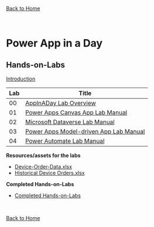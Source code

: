 [Back to Home](../README.md)

<br>

# Power App in a Day


## Hands-on-Labs

[Introduction](./AppInADay%20Lab%20Introduction.pptx)

| Lab | Title |
| --- | --- |
| 00 | [AppInADay Lab Overview](./00-AppInADay%20Lab%20Overview.pdf)|
| 01 | [Power Apps Canvas App Lab Manual](./01-Power%20Apps%20Canvas%20App%20Lab%20Manual.pdf)|
| 02 | [Microsoft Dataverse Lab Manual](./02-Microsoft%20Dataverse%20Lab%20Manual.pdf)|
| 03 | [Power Apps Model-driven App Lab Manual](./03-Power%20Apps%20Model-driven%20App%20Lab%20Manual.pdf)|
| 04 | [Power Automate Lab Manual](./04-Power%20Automate%20Lab%20Manual.pdf)|


**Resources/assets for the labs**
 - [Device-Order-Data.xlsx](./Device-Order-Data.xlsx)
 - [Historical Device Orders.xlsx](./Historical%20Device%20Orders.xlsx)

**Completed Hands-on-Labs**
 - [Completed Hands-on-Labs](./Completed%20for%20students.zip)


<br>

 [Back to Home](../README.md)